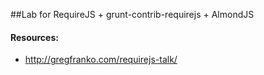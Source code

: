 ##Lab for RequireJS + grunt-contrib-requirejs + AlmondJS

#### Resources:

* http://gregfranko.com/requirejs-talk/

